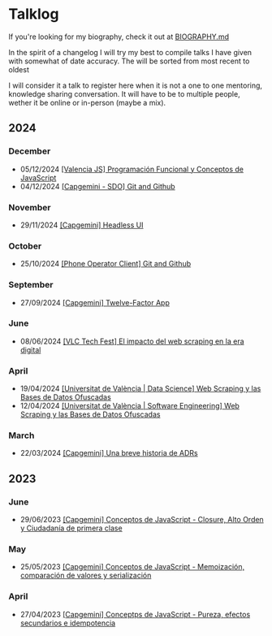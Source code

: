 # Talklog

If you're looking for my biography, check it out at [BIOGRAPHY.md](./BIOGRAPHY.md)

In the spirit of a changelog I will try my best to compile talks I have given with somewhat of date accuracy. The will be sorted from most recent to oldest

I will consider it a talk to register here when it is not a one to one mentoring, knowledge sharing conversation. It will have to be to multiple people, wether it be online or in-person (maybe a mix).

## 2024

### December

- 05/12/2024 [[Valencia JS] Programación Funcional y Conceptos de JavaScript](https://github.com/jofaval/talks-about/tree/master/tech-talks/valencia-js/programacion-funcional)
- 04/12/2024 [[Capgemini - SDO] Git and Github](https://github.com/jofaval/talks-about/tree/master/eShop-devtalk/git-and-github)

### November

- 29/11/2024 [[Capgemini] Headless UI](https://github.com/jofaval/talks-about/tree/master/BeeR-Tech/headless-ui)

### October

- 25/10/2024 [[Phone Operator Client] Git and Github](https://github.com/jofaval/talks-about/tree/master/eShop-devtalk/git-and-github)

### September

- 27/09/2024 [[Capgemini] Twelve-Factor App](https://github.com/jofaval/talks-about/tree/master/BeeR-Tech/twelve-factor-app)

### June

- 08/06/2024 [[VLC Tech Fest] El impacto del web scraping en la era digital](https://www.youtube.com/watch?v=APTUWZtd8RI)

### April

- 19/04/2024 [[Universitat de València | Data Science] Web Scraping y las Bases de Datos Ofuscadas](https://github.com/jofaval/talks-about/blob/master/uv/web-scraping-y-las-bases-de-datos-ofuscadas/%5BNLP%5D%20Web%20Scraping%20y%20las%20Bases%20de%20Datos%20Ofuscadas.pdf)
- 12/04/2024 [[Universitat de València | Software Engineering] Web Scraping y las Bases de Datos Ofuscadas](https://github.com/jofaval/talks-about/blob/master/uv/web-scraping-y-las-bases-de-datos-ofuscadas/%5BREVISED%5D%20Web%20Scraping%20y%20las%20Bases%20de%20Datos%20Ofuscadas.pdf)

### March

- 22/03/2024 [[Capgemini] Una breve historia de ADRs](https://github.com/jofaval/talks-about/tree/master/BeeR-Tech/adrs)

## 2023

### June

- 29/06/2023 [[Capgemini] Conceptos de JavaScript - Closure, Alto Orden y Ciudadanía de primera clase](https://github.com/jofaval/talks-about/tree/master/concepts-of-js/closure-high-order-and-first-class-citizens)

### May

- 25/05/2023 [[Capgemini] Conceptos de JavaScript - Memoización, comparación de valores y serialización](https://github.com/jofaval/talks-about/tree/master/concepts-of-js/memoization-serialization-and-value-comparison)

### April

- 27/04/2023 [[Capgemini] Conceptps de JavaScript - Pureza, efectos secundarios e idempotencia](https://github.com/jofaval/talks-about/tree/master/concepts-of-js/pureness-side-effects-and-idempotence)
